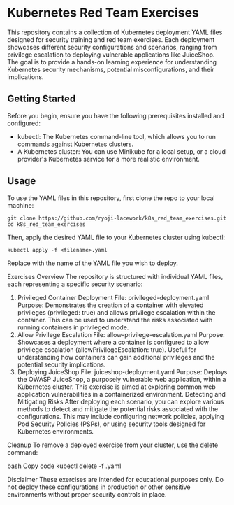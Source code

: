 # Kubernetes Red Team Exercises
This repository contains a collection of Kubernetes deployment YAML files designed for security training and red team exercises. Each deployment showcases different security configurations and scenarios, ranging from privilege escalation to deploying vulnerable applications like JuiceShop. The goal is to provide a hands-on learning experience for understanding Kubernetes security mechanisms, potential misconfigurations, and their implications.

## Getting Started
Before you begin, ensure you have the following prerequisites installed and configured:

* kubectl: The Kubernetes command-line tool, which allows you to run commands against Kubernetes clusters.
* A Kubernetes cluster: You can use Minikube for a local setup, or a cloud provider's Kubernetes service for a more realistic environment.

## Usage
To use the YAML files in this repository, first clone the repo to your local machine:

```
git clone https://github.com/ryoji-lacework/k8s_red_team_exercises.git
cd k8s_red_team_exercises
```
Then, apply the desired YAML file to your Kubernetes cluster using kubectl:

```
kubectl apply -f <filename>.yaml
```
Replace <filename> with the name of the YAML file you wish to deploy.

Exercises Overview
The repository is structured with individual YAML files, each representing a specific security scenario:

1. Privileged Container Deployment
File: privileged-deployment.yaml
Purpose: Demonstrates the creation of a container with elevated privileges (privileged: true) and allows privilege escalation within the container. This can be used to understand the risks associated with running containers in privileged mode.
2. Allow Privilege Escalation
File: allow-privilege-escalation.yaml
Purpose: Showcases a deployment where a container is configured to allow privilege escalation (allowPrivilegeEscalation: true). Useful for understanding how containers can gain additional privileges and the potential security implications.
3. Deploying JuiceShop
File: juiceshop-deployment.yaml
Purpose: Deploys the OWASP JuiceShop, a purposely vulnerable web application, within a Kubernetes cluster. This exercise is aimed at exploring common web application vulnerabilities in a containerized environment.
Detecting and Mitigating Risks
After deploying each scenario, you can explore various methods to detect and mitigate the potential risks associated with the configurations. This may include configuring network policies, applying Pod Security Policies (PSPs), or using security tools designed for Kubernetes environments.

Cleanup
To remove a deployed exercise from your cluster, use the delete command:

bash
Copy code
kubectl delete -f <filename>.yaml

Disclaimer
These exercises are intended for educational purposes only. Do not deploy these configurations in production or other sensitive environments without proper security controls in place.
